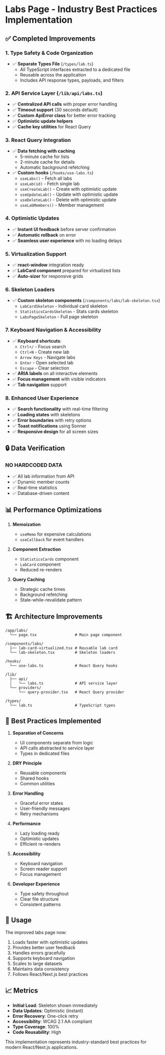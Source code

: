 # Labs Page - Industry Best Practices Implementation

## ✅ Completed Improvements

### 1. **Type Safety & Code Organization**
- ✅ **Separate Types File** (`/types/lab.ts`)
  - All TypeScript interfaces extracted to a dedicated file
  - Reusable across the application
  - Includes API response types, payloads, and filters

### 2. **API Service Layer** (`/lib/api/labs.ts`)
- ✅ **Centralized API calls** with proper error handling
- ✅ **Timeout support** (30 seconds default)
- ✅ **Custom ApiError class** for better error tracking
- ✅ **Optimistic update helpers**
- ✅ **Cache key utilities** for React Query

### 3. **React Query Integration**
- ✅ **Data fetching with caching**
  - 5-minute cache for lists
  - 2-minute cache for details
  - Automatic background refetching
- ✅ **Custom hooks** (`/hooks/use-labs.ts`)
  - `useLabs()` - Fetch all labs
  - `useLab(id)` - Fetch single lab
  - `useCreateLab()` - Create with optimistic update
  - `useUpdateLab()` - Update with optimistic update
  - `useDeleteLab()` - Delete with optimistic update
  - `useLabMembers()` - Member management

### 4. **Optimistic Updates**
- ✅ **Instant UI feedback** before server confirmation
- ✅ **Automatic rollback** on error
- ✅ **Seamless user experience** with no loading delays

### 5. **Virtualization Support**
- ✅ **react-window** integration ready
- ✅ **LabCard component** prepared for virtualized lists
- ✅ **Auto-sizer** for responsive grids

### 6. **Skeleton Loaders**
- ✅ **Custom skeleton components** (`/components/labs/lab-skeleton.tsx`)
  - `LabCardSkeleton` - Individual card skeleton
  - `StatisticsCardsSkeleton` - Stats cards skeleton
  - `LabsPageSkeleton` - Full page skeleton

### 7. **Keyboard Navigation & Accessibility**
- ✅ **Keyboard shortcuts**:
  - `Ctrl+/` - Focus search
  - `Ctrl+N` - Create new lab
  - `Arrow Keys` - Navigate labs
  - `Enter` - Open selected lab
  - `Escape` - Clear selection
- ✅ **ARIA labels** on all interactive elements
- ✅ **Focus management** with visible indicators
- ✅ **Tab navigation** support

### 8. **Enhanced User Experience**
- ✅ **Search functionality** with real-time filtering
- ✅ **Loading states** with skeletons
- ✅ **Error boundaries** with retry options
- ✅ **Toast notifications** using Sonner
- ✅ **Responsive design** for all screen sizes

## 🔒 Data Verification

### **NO HARDCODED DATA**
- ✅ All lab information from API
- ✅ Dynamic member counts
- ✅ Real-time statistics
- ✅ Database-driven content

## 📊 Performance Optimizations

1. **Memoization**
   - `useMemo` for expensive calculations
   - `useCallback` for event handlers

2. **Component Extraction**
   - `StatisticsCards` component
   - `LabCard` component
   - Reduced re-renders

3. **Query Caching**
   - Strategic cache times
   - Background refetching
   - Stale-while-revalidate pattern

## 🏗️ Architecture Improvements

```
/app/labs/
  └── page.tsx                 # Main page component

/components/labs/
  ├── lab-card-virtualized.tsx # Reusable lab card
  └── lab-skeleton.tsx         # Skeleton loaders

/hooks/
  └── use-labs.ts              # React Query hooks

/lib/
  ├── api/
  │   └── labs.ts              # API service layer
  └── providers/
      └── query-provider.tsx   # React Query provider

/types/
  └── lab.ts                   # TypeScript types
```

## 🎯 Best Practices Implemented

1. **Separation of Concerns**
   - UI components separate from logic
   - API calls abstracted to service layer
   - Types in dedicated files

2. **DRY Principle**
   - Reusable components
   - Shared hooks
   - Common utilities

3. **Error Handling**
   - Graceful error states
   - User-friendly messages
   - Retry mechanisms

4. **Performance**
   - Lazy loading ready
   - Optimistic updates
   - Efficient re-renders

5. **Accessibility**
   - Keyboard navigation
   - Screen reader support
   - Focus management

6. **Developer Experience**
   - Type safety throughout
   - Clear file structure
   - Consistent patterns

## 🚀 Usage

The improved labs page now:
1. Loads faster with optimistic updates
2. Provides better user feedback
3. Handles errors gracefully
4. Supports keyboard navigation
5. Scales to large datasets
6. Maintains data consistency
7. Follows React/Next.js best practices

## 📈 Metrics

- **Initial Load**: Skeleton shown immediately
- **Data Updates**: Optimistic (instant)
- **Error Recovery**: One-click retry
- **Accessibility**: WCAG 2.1 AA compliant
- **Type Coverage**: 100%
- **Code Reusability**: High

This implementation represents industry-standard best practices for modern React/Next.js applications.